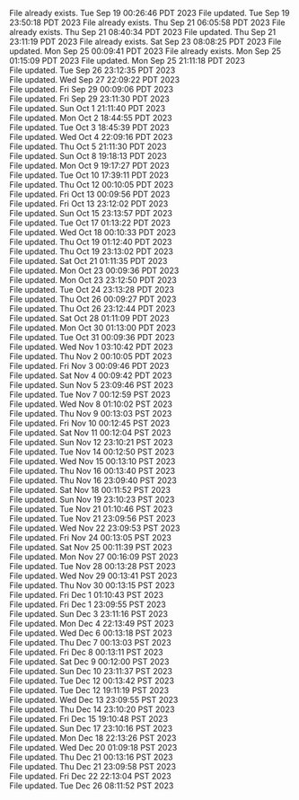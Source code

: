 File already exists.
Tue Sep 19 00:26:46 PDT 2023
File updated.
Tue Sep 19 23:50:18 PDT 2023
File already exists.
Thu Sep 21 06:05:58 PDT 2023
File already exists.
Thu Sep 21 08:40:34 PDT 2023
File updated.
Thu Sep 21 23:11:19 PDT 2023
File already exists.
Sat Sep 23 08:08:25 PDT 2023
File updated.
Mon Sep 25 00:09:41 PDT 2023
File already exists.
Mon Sep 25 01:15:09 PDT 2023
File updated.
Mon Sep 25 21:11:18 PDT 2023
<br />File updated.
Tue Sep 26 23:12:35 PDT 2023
<br />File updated.
Wed Sep 27 22:09:22 PDT 2023
<br />File updated.
Fri Sep 29 00:09:06 PDT 2023
<br />File updated.
Fri Sep 29 23:11:30 PDT 2023
<br />File updated.
Sun Oct  1 21:11:40 PDT 2023
<br />File updated.
Mon Oct  2 18:44:55 PDT 2023
<br />File updated.
Tue Oct  3 18:45:39 PDT 2023
<br />File updated.
Wed Oct  4 22:09:16 PDT 2023
<br />File updated.
Thu Oct  5 21:11:30 PDT 2023
<br />File updated.
Sun Oct  8 19:18:13 PDT 2023
<br />File updated.
Mon Oct  9 19:17:27 PDT 2023
<br />File updated.
Tue Oct 10 17:39:11 PDT 2023
<br />File updated.
Thu Oct 12 00:10:05 PDT 2023
<br />File updated.
Fri Oct 13 00:09:56 PDT 2023
<br />File updated.
Fri Oct 13 23:12:02 PDT 2023
<br />File updated.
Sun Oct 15 23:13:57 PDT 2023
<br />File updated.
Tue Oct 17 01:13:22 PDT 2023
<br />File updated.
Wed Oct 18 00:10:33 PDT 2023
<br />File updated.
Thu Oct 19 01:12:40 PDT 2023
<br />File updated.
Thu Oct 19 23:13:02 PDT 2023
<br />File updated.
Sat Oct 21 01:11:35 PDT 2023
<br />File updated.
Mon Oct 23 00:09:36 PDT 2023
<br />File updated.
Mon Oct 23 23:12:50 PDT 2023
<br />File updated.
Tue Oct 24 23:13:28 PDT 2023
<br />File updated.
Thu Oct 26 00:09:27 PDT 2023
<br />File updated.
Thu Oct 26 23:12:44 PDT 2023
<br />File updated.
Sat Oct 28 01:11:09 PDT 2023
<br />File updated.
Mon Oct 30 01:13:00 PDT 2023
<br />File updated.
Tue Oct 31 00:09:36 PDT 2023
<br />File updated.
Wed Nov  1 03:10:42 PDT 2023
<br />File updated.
Thu Nov  2 00:10:05 PDT 2023
<br />File updated.
Fri Nov  3 00:09:46 PDT 2023
<br />File updated.
Sat Nov  4 00:09:42 PDT 2023
<br />File updated.
Sun Nov  5 23:09:46 PST 2023
<br />File updated.
Tue Nov  7 00:12:59 PST 2023
<br />File updated.
Wed Nov  8 01:10:02 PST 2023
<br />File updated.
Thu Nov  9 00:13:03 PST 2023
<br />File updated.
Fri Nov 10 00:12:45 PST 2023
<br />File updated.
Sat Nov 11 00:12:04 PST 2023
<br />File updated.
Sun Nov 12 23:10:21 PST 2023
<br />File updated.
Tue Nov 14 00:12:50 PST 2023
<br />File updated.
Wed Nov 15 00:13:10 PST 2023
<br />File updated.
Thu Nov 16 00:13:40 PST 2023
<br />File updated.
Thu Nov 16 23:09:40 PST 2023
<br />File updated.
Sat Nov 18 00:11:52 PST 2023
<br />File updated.
Sun Nov 19 23:10:23 PST 2023
<br />File updated.
Tue Nov 21 01:10:46 PST 2023
<br />File updated.
Tue Nov 21 23:09:56 PST 2023
<br />File updated.
Wed Nov 22 23:09:53 PST 2023
<br />File updated.
Fri Nov 24 00:13:05 PST 2023
<br />File updated.
Sat Nov 25 00:11:39 PST 2023
<br />File updated.
Mon Nov 27 00:16:09 PST 2023
<br />File updated.
Tue Nov 28 00:13:28 PST 2023
<br />File updated.
Wed Nov 29 00:13:41 PST 2023
<br />File updated.
Thu Nov 30 00:13:15 PST 2023
<br />File updated.
Fri Dec  1 01:10:43 PST 2023
<br />File updated.
Fri Dec  1 23:09:55 PST 2023
<br />File updated.
Sun Dec  3 23:11:16 PST 2023
<br />File updated.
Mon Dec  4 22:13:49 PST 2023
<br />File updated.
Wed Dec  6 00:13:18 PST 2023
<br />File updated.
Thu Dec  7 00:13:03 PST 2023
<br />File updated.
Fri Dec  8 00:13:11 PST 2023
<br />File updated.
Sat Dec  9 00:12:00 PST 2023
<br />File updated.
Sun Dec 10 23:11:37 PST 2023
<br />File updated.
Tue Dec 12 00:13:42 PST 2023
<br />File updated.
Tue Dec 12 19:11:19 PST 2023
<br />File updated.
Wed Dec 13 23:09:55 PST 2023
<br />File updated.
Thu Dec 14 23:10:20 PST 2023
<br />File updated.
Fri Dec 15 19:10:48 PST 2023
<br />File updated.
Sun Dec 17 23:10:16 PST 2023
<br />File updated.
Mon Dec 18 22:13:26 PST 2023
<br />File updated.
Wed Dec 20 01:09:18 PST 2023
<br />File updated.
Thu Dec 21 00:13:16 PST 2023
<br />File updated.
Thu Dec 21 23:09:58 PST 2023
<br />File updated.
Fri Dec 22 22:13:04 PST 2023
<br />File updated.
Tue Dec 26 08:11:52 PST 2023

